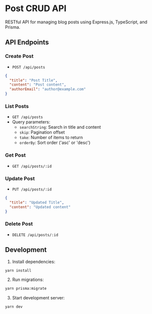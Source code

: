 # Post CRUD API

RESTful API for managing blog posts using Express.js, TypeScript, and Prisma.

## API Endpoints

### Create Post
- `POST /api/posts`
```json
{
  "title": "Post Title",
  "content": "Post content",
  "authorEmail": "author@example.com"
}
```

### List Posts
- `GET /api/posts`
- Query parameters:
  - `searchString`: Search in title and content
  - `skip`: Pagination offset
  - `take`: Number of items to return
  - `orderBy`: Sort order ('asc' or 'desc')

### Get Post
- `GET /api/posts/:id`

### Update Post
- `PUT /api/posts/:id`
```json
{
  "title": "Updated Title",
  "content": "Updated content"
}
```

### Delete Post
- `DELETE /api/posts/:id`

## Development

1. Install dependencies:
```bash
yarn install
```

2. Run migrations:
```bash
yarn prisma:migrate
```

3. Start development server:
```bash
yarn dev
```
